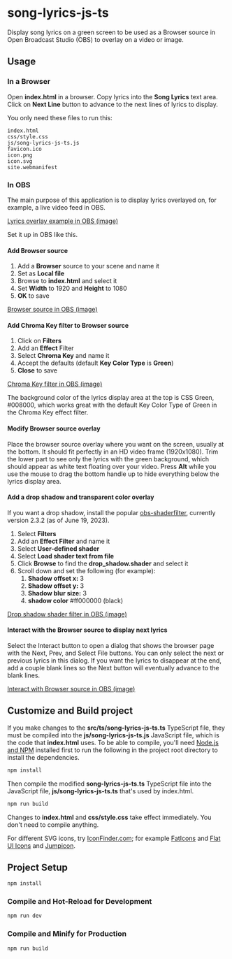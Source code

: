 # song-lyrics-js-ts

Display song lyrics on a green screen to be used as a Browser source in Open 
Broadcast Studio (OBS) to overlay on a video or image.

## Usage

### In a Browser
Open **index.html** in a browser. Copy lyrics into the **Song Lyrics** text area. 
Click on **Next Line** button to advance to the next lines of lyrics to display.

You only need these files to run this:

```shell
index.html
css/style.css
js/song-lyrics-js-ts.js
favicon.ico
icon.png
icon.svg
site.webmanifest
```

### In OBS
The main purpose of this application is to display lyrics overlayed on, for 
example, a live video feed in OBS.

[Lyrics overlay example in OBS (image)](img-readme/lyrics-overlay-sample.jpg)

Set it up in OBS like this.

#### Add Browser source
1. Add a **Browser** source to your scene and name it
2. Set as **Local file**
3. Browse to **index.html** and select it
4. Set **Width** to 1920 and **Height** to 1080
5. **OK** to save

[Browser source in OBS (image)](img-readme/lyrics-overlay-browser-source.jpg)

#### Add Chroma Key filter to Browser source
1. Click on **Filters**
2. Add an **Effect** Filter
3. Select **Chroma Key** and name it
4. Accept the defaults (default **Key Color Type** is **Green**)
5. **Close** to save

[Chroma Key filter in OBS (image)](img-readme/lyrics-overlay-filter-chroma-key.jpg)

The background color of the lyrics display area at the top is CSS Green, 
#008000, which works great with the default Key Color Type of Green in the 
Chroma Key effect filter.

#### Modify Browser source overlay
Place the browser source overlay where you want on the screen, usually at the 
bottom. It should fit perfectly in an HD video frame (1920x1080). Trim the 
lower part to see only the lyrics with the green background, which should 
appear as white text floating over your video. Press **Alt** while you use the 
mouse to drag the bottom handle up to hide everything below the lyrics 
display area.

#### Add a drop shadow and transparent color overlay
If you want a drop shadow, install the popular 
[obs-shaderfilter](https://obsproject.com/forum/resources/obs-shaderfilter.1736/), 
currently version 2.3.2 (as of June 19, 2023).

1. Select **Filters**
2. Add an **Effect Filter** and name it
3. Select **User-defined shader**
4. Select **Load shader text from file**
5. Click **Browse** to find the **drop_shadow.shader** and select it
6. Scroll down and set the following (for example):
   1. **Shadow offset x:** 3
   2. **Shadow offset y:** 3
   3. **Shadow blur size:** 3
   4. **shadow color** #ff000000 (black)

[Drop shadow shader filter in OBS (image)](img-readme/lyrics-overlay-filter-drop-shadow-shader.jpg)

#### Interact with the Browser source to display next lyrics
Select the Interact button to open a dialog that shows the browser page with 
the Next, Prev, and Select File buttons. You can only select the next or 
previous lyrics in this dialog. If you want the lyrics to disappear at the 
end, add a couple blank lines so the Next button will eventually advance to 
the blank lines.

[Interact with Browser source in OBS (image)](img-readme/lyrics-overlay-browser-interact.jpg)

## Customize and Build project

If you make changes to the **src/ts/song-lyrics-js-ts.ts** TypeScript file, 
they must be compiled into the **js/song-lyrics-js-ts.js** JavaScript file, 
which is the code that **index.html** uses. To be able to compile, you'll need 
[Node.js and NPM](https://docs.npmjs.com/downloading-and-installing-node-js-and-npm) 
installed first to run the following in the project root directory to install 
the dependencies.

```sh
npm install
```

Then compile the modified **song-lyrics-js-ts.ts** TypeScript file into the 
JavaScript file, **js/song-lyrics-js-ts.ts** that's used by index.html.

```sh
npm run build
```

Changes to **index.html** and **css/style.css** take effect immediately. You don't 
need to compile anything.

For different SVG icons, try [IconFinder.com](https://www.iconfinder.com/); for 
example [FatIcons](https://www.iconfinder.com/iconsets/faticons) and 
[Flat UI Icons](https://www.iconfinder.com/iconsets/flat-ui-icons-24-px) and 
[Jumpicon](https://www.iconfinder.com/search/icons?family=jumpicon-glyph).

## Project Setup

```sh
npm install
```

### Compile and Hot-Reload for Development

```sh
npm run dev
```

### Compile and Minify for Production

```sh
npm run build
```
